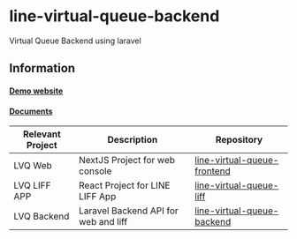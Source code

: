 # line-virtual-queue-backend
Virtual Queue Backend using laravel

## Information
#### [**Demo website**](https://lvq.imbot.me/)
#### [**Documents**](https://lvq.imbot.me/documents)

|Relevant Project|Description|Repository|
|----|----|----|
|LVQ Web|NextJS Project for web console|[line-virtual-queue-frontend](https://github.com/Pang25441/line-virtual-queue-frontend)|
|LVQ LIFF APP|React Project for LINE LIFF App|[line-virtual-queue-liff](https://github.com/Pang25441/line-virtual-queue-liff)|
|LVQ Backend|Laravel Backend API for web and liff|[line-virtual-queue-backend](https://github.com/Pang25441/line-virtual-queue-backend)|
